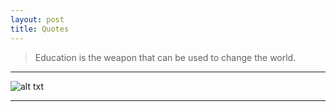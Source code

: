 ```yaml
---
layout: post
title: Quotes 
---
```


> Education is the weapon that can be used to change the world.
***

![alt txt](http://naqyr37xcg93tizq734pqsx1.wpengine.netdna-cdn.com/wp-content/uploads/2013/09/Jim-Rohn-Picture-Success-Quotes.jpg)

***
